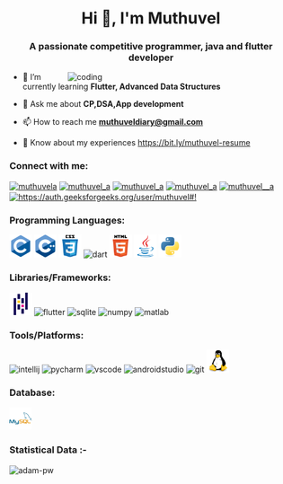 <h1 align="center">Hi 👋, I'm Muthuvel</h1>
<h3 align="center">A passionate competitive programmer, java and flutter developer</h3>

<img align="right" alt="coding" width="400" src="https://ik.imagekit.io/dresma/Dresma_Library/manager-openings_NW3bXTTFP.gif" />


- 🌱 I’m currently learning **Flutter, Advanced Data Structures**

- 💬 Ask me about **CP,DSA,App development**

- 📫 How to reach me **muthuveldiary@gmail.com**

- 📄 Know about my experiences https://bit.ly/muthuvel-resume

<h3 align="left">Connect with me:</h3>
<p align="left">
<a href="https://linkedin.com/in/muthuvela" target="blank"><img align="center" src="https://raw.githubusercontent.com/rahuldkjain/github-profile-readme-generator/master/src/images/icons/Social/linked-in-alt.svg" alt="muthuvela" height="30" width="40" /></a>
<a href="https://www.codechef.com/users/muthuvel_a" target="blank"><img align="center" src="https://cdn.jsdelivr.net/npm/simple-icons@3.1.0/icons/codechef.svg" alt="muthuvel_a" height="30" width="40" /></a>
<a href="https://www.hackerrank.com/muthuvel_a" target="blank"><img align="center" src="https://raw.githubusercontent.com/rahuldkjain/github-profile-readme-generator/master/src/images/icons/Social/hackerrank.svg" alt="muthuvel_a" height="30" width="40" /></a>
<a href="https://codeforces.com/profile/muthuvel_a" target="blank"><img align="center" src="https://raw.githubusercontent.com/rahuldkjain/github-profile-readme-generator/master/src/images/icons/Social/codeforces.svg" alt="muthuvel_a" height="30" width="40" /></a>
<a href="https://www.leetcode.com/muthuvel__a" target="blank"><img align="center" src="https://raw.githubusercontent.com/rahuldkjain/github-profile-readme-generator/master/src/images/icons/Social/leet-code.svg" alt="muthuvel__a" height="30" width="40" /></a>
<a href="https://auth.geeksforgeeks.org/user/https://auth.geeksforgeeks.org/user/muthuvel#!" target="blank"><img align="center" src="https://raw.githubusercontent.com/rahuldkjain/github-profile-readme-generator/master/src/images/icons/Social/geeks-for-geeks.svg" alt="https://auth.geeksforgeeks.org/user/muthuvel#!" height="30" width="40" /></a>
</p>

<h3 align="left">Programming Languages:</h3>
<p align="left">
    <img src="https://raw.githubusercontent.com/devicons/devicon/master/icons/c/c-original.svg" alt="c" width="40" height="40"/>
    <img src="https://raw.githubusercontent.com/devicons/devicon/master/icons/cplusplus/cplusplus-original.svg" alt="cplusplus" width="40" height="40"/>
    <img src="https://raw.githubusercontent.com/devicons/devicon/master/icons/css3/css3-original-wordmark.svg" alt="css3" width="40" height="40"/>
    <img src="https://www.vectorlogo.zone/logos/dartlang/dartlang-icon.svg" alt="dart" width="40" height="40"/>
    <img src="https://raw.githubusercontent.com/devicons/devicon/master/icons/html5/html5-original-wordmark.svg" alt="html5" width="40" height="40"/>
    <img src="https://raw.githubusercontent.com/devicons/devicon/master/icons/java/java-original.svg" alt="java" width="40" height="40"/>
    <img src="https://raw.githubusercontent.com/devicons/devicon/master/icons/python/python-original.svg" alt="python" width="40" height="40"/>
</p>
<h3 align="left">Libraries/Frameworks:</h3>
<p align="left">
    <img src="https://raw.githubusercontent.com/devicons/devicon/2ae2a900d2f041da66e950e4d48052658d850630/icons/pandas/pandas-original.svg" alt="pandas" width="40" height="40"/>
    <img src="https://www.vectorlogo.zone/logos/flutterio/flutterio-icon.svg" alt="flutter" width="40" height="40"/>
    <img src="https://www.vectorlogo.zone/logos/sqlite/sqlite-icon.svg" alt="sqlite" width="40" height="40"/>
    <img src="https://numpy.org/images/logo.svg" alt="numpy" width="40" height="40"/>
    <img src="https://upload.wikimedia.org/wikipedia/commons/2/21/Matlab_Logo.png" alt="matlab" width="40" height="40"/>
</p>
<h3 align="left">Tools/Platforms:</h3>
<p align="left">  
    <img src="https://seeklogo.com/images/I/intellij-idea-logo-F0395EF783-seeklogo.com.png" alt="intellij" width="40" height="40"/>
    <img src="https://uxwing.com/wp-content/themes/uxwing/download/brands-and-social-media/pycharm-icon.png" alt="pycharm" width="40" height="40"/>
    <img src="https://uxwing.com/wp-content/themes/uxwing/download/brands-and-social-media/visual-studio-code-icon.png" alt="vscode" width="40" height="40"/>
    <img src="https://seeklogo.com/images/A/android-studio-2023-logo-0DAB29430B-seeklogo.com.png" alt="androidstudio" width="40" height="40"/>
    <img src="https://www.vectorlogo.zone/logos/git-scm/git-scm-icon.svg" alt="git" width="40" height="40"/>
    <img src="https://raw.githubusercontent.com/devicons/devicon/master/icons/linux/linux-original.svg" alt="linux" width="40" height="40"/>
</p>
<h3 align="left">Database:</h3>
<p align="left"> 
    <img src="https://raw.githubusercontent.com/devicons/devicon/master/icons/mysql/mysql-original-wordmark.svg" alt="mysql" width="40" height="40"/>
</p>


<h3>Statistical Data :-</h3>
<p><img align="center"
    src="https://github-readme-stats.vercel.app/api/top-langs?username=MuthuvelA&show_icons=true&locale=en&bg_color=0d1117&text_color=ffffff&layout=compact"
    alt="adam-pw" 
    bg_color=#808080/></p>


